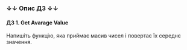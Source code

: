 ### ↓↓ Опис ДЗ ↓↓ 
#### ДЗ 1. Get Avarage Value
<p>Напишіть функцію, яка приймає масив чисел і повертає їх середнє значення.</p>